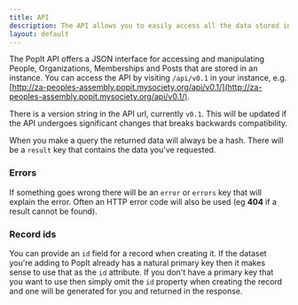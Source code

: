 ```yaml
---
title: API
description: The API allows you to easily access all the data stored in PopIt from your code or other websites.
layout: default
---
```


The PopIt API offers a JSON interface for accessing and manipulating People, Organizations, Memberships and Posts that are stored in an instance. You can access the API by visiting `/api/v0.1` in your instance, e.g. [http://za-peoples-assembly.popit.mysociety.org/api/v0.1/](http://za-peoples-assembly.popit.mysociety.org/api/v0.1/).

There is a version string in the API url, currently `v0.1`. This will be updated if the API undergoes significant changes that breaks backwards compatibility.

When you make a query the returned data will always be a hash. There will be a `result` key that contains the data you've requested.

### Errors

If something goes wrong there will be an `error` or `errors` key that will explain the error. Often an HTTP error code will also be used (eg **404** if a result cannot be found).

### Record ids

You can provide an `id` field for a record when creating it. If the dataset you're adding to PopIt already has a natural primary key then it makes sense to use that as the `id` attribute. If you don't have a primary key that you want to use then simply omit the `id` property when creating the record and one will be generated for you and returned in the response.
